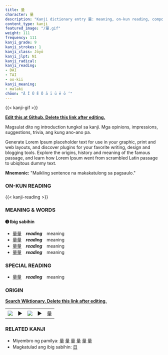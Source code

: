 ```yaml
---
title: 量
character: 量
description: "Kanji dictionary entry 量: meaning, on-kun reading, compounds, origin, related kanji"
content_type: kanji
featured_image: "/量.gif"
weight: 111
frequency: 111
kanji_grade: 9
kanji_strokes: 1
kanji_class: Jōyō
kanji_jlpt: N1
kanji_radical: 
kanji_reading: 
- DAI
- TAI
- oo-kii
kanji_meaning:
- malaki
chōon: "Ā Ī Ū Ē Ō ā ī ū ē ō ’"
---
```

[//]: # (Don't edit the line below. Kanji animated GIF code is automatically generated.)
{{< kanji-gif >}}

[//]: # (Edit below this line.)

**[Edit this at Github. Delete this link after editing.](https://github.com/tim0g/tim/tree/main/content/kanji/量/index.md)**

Magsulat dito ng introduction tungkol sa kanji. Mga opinions, impressions, suggestions, trivia, ang kung ano-ano pa.

Generate Lorem Ipsum placeholder text for use in your graphic, print and web layouts, and discover plugins for your favorite writing, design and blogging tools. Explore the origins, history and meaning of the famous passage, and learn how Lorem Ipsum went from scrambled Latin passage to ubiqitous dummy text.
 
**Mnemonic:** "Maikling sentence na makakatulong sa pagsaulo."

### ON-KUN READING

[//]: # (Don't edit the line below. ON-KUN READING code is automatically generated.)
{{< kanji-reading >}}

### MEANING & WORDS

#### ➊ **Ibig sabihin**
  - [量](../量)[量](../量)　***reading***　meaning
  - [量](../量)[量](../量)　***reading***　meaning
  - [量](../量)[量](../量)　***reading***　meaning
  - [量](../量)[量](../量)　***reading***　meaning

### SPECIAL READING
  - [量](../量)[量](../量)　***reading***　meaning

### ORIGIN

**[Search Wiktionary. Delete this link after editing.](https://wiktionary.org/wiki/量)**
<table class="kanji-table"><tr><td>
<img src="60px-量-bronze.svg.png">
</td><td>▶</td><td>
<img src="60px-量-oracle.svg.png">
</td><td>▶</td>
<td class="kanji-origin">量</td>
</tr></table>

### RELATED KANJI
- Miyembro ng pamilya: [量](../量) [量](../量) [量](../量) [量](../量) [量](../量) [量](../量)
- Magkatulad ang ibig sabihin: [日](../日)
